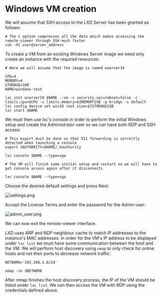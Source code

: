 # Windows VM creation #
We will assume that SSH access to the LXD Server has been granted as follows:
```
# The C option compresses all the data which makes accessing the remote-viewer through SSH much faster
ssh -XC user@server_address
```

To create a VM from an existing Windows Server image we need only create an instance with the required resources:
```
# Here we will assume that the image is named wserver19

CPU=4
MEMORY=4
STORAGE=100
NAME=windows-test

lxc init wserver19 $NAME --vm -c security.secureboot=false -c limits.cpu=$CPU -c limits.memory=${MEMORY}GB -p bridge -s default
lxc config device set win10 root size=${STORAGE}GB
lxc start $NAME
```

We must then use lxc's console in order to perform the initial Windows setup and create the Administrator user so we can have both RDP and SSH access:
```
# This export must be done so that X11 forwarding is correctly detected when launching a console
export XAUTHORITY=$HOME/.Xauthority

lxc console $NAME --type=vga

# The VM will finish some initial setup and restart so we will have to get console access again after it disconnects

lxc console $NAME --type=vga
```

Choose the desired default settings and press Next:

![settings.png](https://bitbucket.org/repo/X577Lde/images/2472122692-settings.png)

Accept the License Terms and enter the password for the Admin user:

![admin_user.png](https://bitbucket.org/repo/X577Lde/images/4176671225-admin_user.png)

We can now exit the remote-viewer interface.

LXD uses ARP and NDP neighbour cache to match IP addresses to the instance's MAC addresses. In order for the VM's IP address to be displayed under `lxc list` we must have some communication between the host and the VM. We will perform host discovery using `nmap` to only check for online hosts and not their ports to decrease network traffic:
```
NETWORK='192.168.1.0/24'

nmap -sn $NETWORK
```

After nmap finishes the host discovery process, the IP of the VM should be listed under `lxc list`. We can then access the VM with RDP using the credentials defined above.